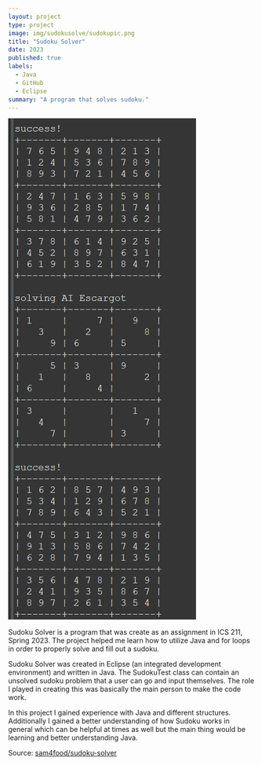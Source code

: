 ```yaml
---
layout: project
type: project
image: img/sudokusolve/sudokupic.png
title: "Sudoku Solver"
date: 2023
published: true
labels:
  - Java
  - GitHub
  - Eclipse
summary: "A program that solves sudoku."
---
```


<img class="float-start p-4" src="../img/sudokusolve/sudokuimage.png">

Sudoku Solver is a program that was create as an assignment in ICS 211, Spring 2023. The project helped me learn how to utilize Java and for loops in order to properly solve and fill out a sudoku.

Sudoku Solver was created in Eclipse (an integrated development environment) and written in Java. The SudokuTest class can contain an unsolved sudoku problem that a user can go and input themselves. The role I played in creating this was basically the main person to make the code work. 

In this project I gained experience with Java and different structures. Additionally I gained a better understanding of how Sudoku works in general which can be helpful at times as well but the main thing would be learning and better understanding Java.  

 
Source: <a href="https://github.com/sam4food/sudoku-solver">sam4food/sudoku-solver</a>
